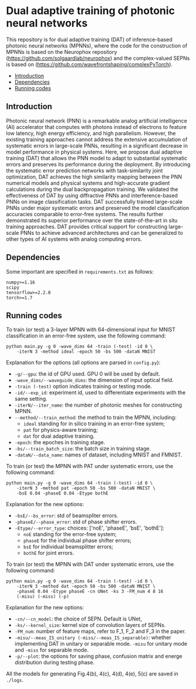 # Dual adaptive training of photonic neural networks
This repository is for dual adaptive training (DAT) of inference-based photonic neural networks (MPNNs), where the code for the construction of MPNNs is based on the Neurophox repository (https://github.com/solgaardlab/neurophox) and the complex-valued SEPNs is based on (https://github.com/wavefrontshaping/complexPyTorch).

<!-- vim-markdown-toc GFM -->

* [Introduction](#introduction)
* [Dependencies](#dependencies)
* [Running codes](#running-codes)

<!-- vim-markdown-toc -->

## Introduction
Photonic neural network (PNN) is a remarkable analog artificial intelligence (AI) accelerator that computes with photons instead of electrons to feature low latency, high energy efficiency, and high parallelism. However, the existing training approaches cannot address the extensive accumulation of systematic errors in large-scale PNNs, resulting in a significant decrease in model performance in physical systems. Here, we propose dual adaptive training (DAT) that allows the PNN model to adapt to substantial systematic errors and preserves its performance during the deployment. By introducing the systematic error prediction networks with task-similarity joint optimization, DAT achieves the high similarity mapping between the PNN numerical models and physical systems and high-accurate gradient calculations during the dual backpropagation training. We validated the effectiveness of DAT by using diffractive PNNs and interference-based PNNs on image classification tasks. DAT successfully trained large-scale PNNs under major systematic errors and preserved the model classification accuracies comparable to error-free systems. The results further demonstrated its superior performance over the state-of-the-art in situ training approaches. DAT provides critical support for constructing large-scale PNNs to achieve advanced architectures and can be generalized to other types of AI systems with analog computing errors.

## Dependencies
Some important are specified in `requirements.txt` as follows:
```text
numpy>=1.16
scipy
tensorflow>=2.2.0
torch>=1.7
```

## Running codes

To train (or test) a 3-layer MPNN with 64-dimensional input for MNIST classification in an error-free system, use the following command:
```
python main.py -g 0 -wave_dims 64 -train (-test) -id 0 \
    -iterN 3 -method ideal -epoch 50 -bs 500 -dataN MNIST 
```

Explanation for the options (all options are parsed in `config.py`):
* `-g/--gpu`: the id of GPU used. GPU 0 will be used by default.
* `-wave_dims/--waveguide_dims`: the dimension of input optical field.
* `-train (-test)` option indicates training or testing mode. 
* `-id/--exp_id`: experiment id, used to differentiate experiments with the same setting.
* `-iterN/--iter_name`: the number of photonic meshes for constructing MPNN.
* `--method/--train_method`: the method to train the MPNN, including:
  * `ideal` standing for in silico training in an error-free system;
  * `pat` for physics-aware training;
  * `dat` for dual adaptive training.
* `-epoch`: the epoches in training stage.
* `-bs/--train_batch_size`: the batch size in training stage.
* `-dataN/--data_name`: names of dataset, including MNIST and FMNIST.


To train (or test) the MPNN with PAT under systematic errors, use the following command:
```
python main.py -g 0 -wave_dims 64 -train (-test) -id 0 \
    -iterN 3 -method pat -epoch 50 -bs 500 -dataN MNIST \
    -bsE 0.04 -phaseE 0.04 -Etype bothE 
```

Explanation for the new options:
* `-bsE/--bs_error`: std of beamspliter errors.
* `-phaseE/--phase_error`: std of phase shifter errors.
* `-Etype/--error_type`: choices: ['noE', 'phaseE', 'bsE', 'bothE']: 
  * `noE` standing for the error-free system;
  * `phaseE` for the individual phase shifter errors;
  * `bsE` for individual beamsplitter errors;
  * `bothE` for joint errors.

To train (or test) the MPNN with DAT under systematic errors, use the following command:
```
python main.py -g 0 -wave_dims 64 -train (-test) -id 0 \
    -iterN 3 -method dat -epoch 50 -bs 500 -dataN MNIST \
    -phaseE 0.04 -Etype phaseE -cn UNet -ks 3 -FM_num 4 8 16 
    (-misu) (-miss) (-p)
```
Explanation for the new options:
* `-cn/--cn_model`: the choice of SEPN. Default is UNet,
* `-ks/--kernel_size`: kernel size of convolution layers of SEPNs.
* `-FM_num`: number of feature maps, refer to F_1, F_2 and F_3 in the paper.
* `-misu/--meas_IS_unitary (-miss/--meas_IS_separable)`: whether implementing DAT in unitary or separable mode. `-misu` for unitary mode and `-miss` for separable mode.
* `-p/--plot`: the options for saving phase, confusion matrix and energe distribution during testing phase.

All the models for generating Fig.4(b), 4(c), 4(d), 4(e), 5(c) are saved in `./logs`.
